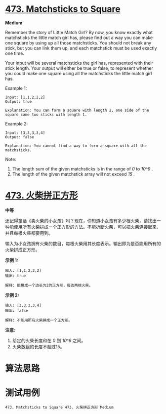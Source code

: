 # [473. Matchsticks to Square][enTitle]

**Medium**

Remember the story of Little Match Girl? By now, you know exactly what matchsticks the little match girl has, please find out a way you can make one square by using up all those matchsticks. You should not break any stick, but you can link them up, and each matchstick must be used exactly one time.

Your input will be several matchsticks the girl has, represented with their stick length. Your output will either be true or false, to represent whether you could make one square using all the matchsticks the little match girl has.

Example 1:

```
Input: [1,1,2,2,2]
Output: true

Explanation: You can form a square with length 2, one side of the square came two sticks with length 1.

```



Example 2:

```
Input: [3,3,3,3,4]
Output: false

Explanation: You cannot find a way to form a square with all the matchsticks.

```



Note:

1. The length sum of the given matchsticks is in the range of  *0*  to  *10^9* .  
2. The length of the given matchstick array will not exceed  *15* .


# [473. 火柴拼正方形][cnTitle]

**中等**

还记得童话《卖火柴的小女孩》吗？现在，你知道小女孩有多少根火柴，请找出一种能使用所有火柴拼成一个正方形的方法。不能折断火柴，可以把火柴连接起来，并且每根火柴都要用到。

输入为小女孩拥有火柴的数目，每根火柴用其长度表示。输出即为是否能用所有的火柴拼成正方形。

**示例 1:** 

```
输入: [1,1,2,2,2]
输出: true

解释: 能拼成一个边长为2的正方形，每边两根火柴。

```

**示例 2:** 

```
输入: [3,3,3,3,4]
输出: false

解释: 不能用所有火柴拼成一个正方形。

```

**注意:** 

1. 给定的火柴长度和在  *0*  到  *10^9* 之间。 
2. 火柴数组的长度不超过15。


# 算法思路

# 测试用例
```
473. Matchsticks to Square 473. 火柴拼正方形 Medium
```

[enTitle]: https://leetcode.com/problems/matchsticks-to-square/
[cnTitle]: https://leetcode-cn.com/problems/matchsticks-to-square/
